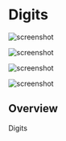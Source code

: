 Digits
================

![screenshot](https://raw.github.com/kushal23/play1/Attempt-1/doc/digits1.png)


![screenshot](https://raw.github.com/kushal23/play1/Attempt-1/doc/digits2.png)


![screenshot](https://raw.github.com/kushal23/play1/Attempt-1-1-1/doc/digits3.png)

![screenshot](https://raw.github.com/kushal23/play1/Attempt-1-1-1-1/doc/digits4.png)


Overview
--------

Digits